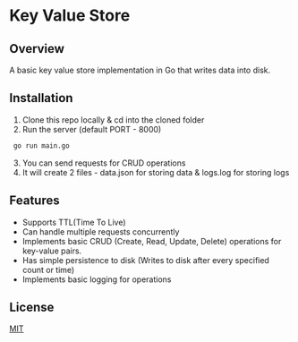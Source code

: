 # Key Value Store

## Overview
A basic key value store implementation in Go that writes data into disk.

## Installation
1. Clone this repo locally & cd into the cloned folder
2. Run the server (default PORT - 8000)
```bash
 go run main.go
```
3. You can send requests for CRUD operations
4. It will create 2 files - data.json for storing data & logs.log for storing logs

## Features
- Supports TTL(Time To Live)
- Can handle multiple requests concurrently
- Implements basic CRUD (Create, Read, Update, Delete) operations for key-value pairs.
- Has simple persistence to disk (Writes to disk after every specified count or time)
- Implements basic logging for operations


## License

[MIT](https://choosealicense.com/licenses/mit/)